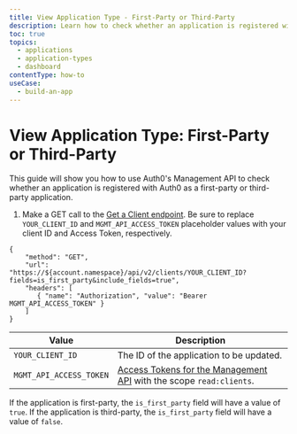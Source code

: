 ```yaml
---
title: View Application Type - First-Party or Third-Party
description: Learn how to check whether an application is registered with Auth0 as a first-party or third-party app.
toc: true
topics:
  - applications
  - application-types
  - dashboard
contentType: how-to
useCase:
  - build-an-app
---
```

# View Application Type: First-Party or Third-Party

This guide will show you how to use Auth0's Management API to check whether an application is registered with Auth0 as a first-party or third-party application.

1. Make a GET call to the [Get a Client endpoint](/api/management/v2#!/Clients/get_clients_by_id). Be sure to replace `YOUR_CLIENT_ID` and `MGMT_API_ACCESS_TOKEN` placeholder values with your client ID and Access Token, respectively.

```har
{
	"method": "GET",
	"url": "https://${account.namespace}/api/v2/clients/YOUR_CLIENT_ID?fields=is_first_party&include_fields=true",
	"headers": [
   	   { "name": "Authorization", "value": "Bearer MGMT_API_ACCESS_TOKEN" }
	]
}
```

| Value | Description |
| - | - |
| `YOUR_CLIENT_ID` | Τhe ID of the application to be updated. |
| `MGMT_API_ACCESS_TOKEN` | [Access Tokens for the Management API](/api/management/v2/tokens) with the scope `read:clients`. |

If the application is first-party, the `is_first_party` field will have a value of `true`. If the application is third-party, the `is_first_party` field will have a value of `false`.
